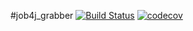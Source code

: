 #job4j_grabber
[![Build Status](https://travis-ci.com/Evseev-Oleg/job4j_design.svg?branch=master)](https://travis-ci.com/Evseev-Oleg/job4j_grabber.svg?branch=master)
[![codecov](https://codecov.io/gh/Evseev-Oleg/job4j_design/branch/master/graph/badge.svg?token=4607a566-9bd0-45fe-904b-30e74fe24c39)](https://codecov.io/gh/Evseev-Oleg/job4j_grabber)
